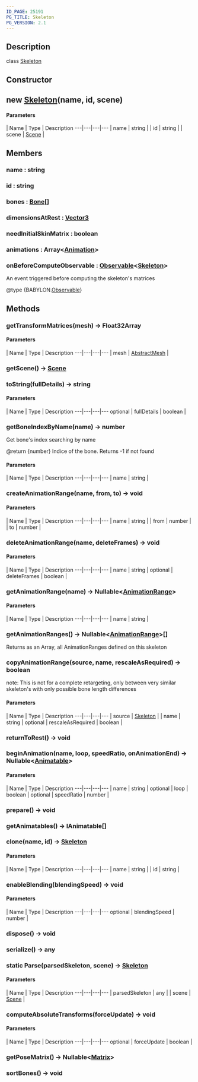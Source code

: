 ```yaml
---
ID_PAGE: 25191
PG_TITLE: Skeleton
PG_VERSION: 2.1
---
```

## Description

class [Skeleton](/classes/3.1/Skeleton)



## Constructor

## new [Skeleton](/classes/3.1/Skeleton)(name, id, scene)



#### Parameters
 | Name | Type | Description
---|---|---|---
 | name | string | 
 | id | string | 
 | scene | [Scene](/classes/3.1/Scene) | 
## Members

### name : string



### id : string



### bones : [Bone](/classes/3.1/Bone)[]



### dimensionsAtRest : [Vector3](/classes/3.1/Vector3)



### needInitialSkinMatrix : boolean



### animations : Array&lt;[Animation](/classes/3.1/Animation)&gt;



### onBeforeComputeObservable : [Observable](/classes/3.1/Observable)&lt;[Skeleton](/classes/3.1/Skeleton)&gt;

An event triggered before computing the skeleton's matrices

@type {BABYLON.[Observable](/classes/3.1/Observable)}

## Methods

### getTransformMatrices(mesh) &rarr; Float32Array



#### Parameters
 | Name | Type | Description
---|---|---|---
 | mesh | [AbstractMesh](/classes/3.1/AbstractMesh) | 

### getScene() &rarr; [Scene](/classes/3.1/Scene)


### toString(fullDetails) &rarr; string



#### Parameters
 | Name | Type | Description
---|---|---|---
optional | fullDetails | boolean | 

### getBoneIndexByName(name) &rarr; number

Get bone's index searching by name

@return {number} Indice of the bone. Returns -1 if not found

#### Parameters
 | Name | Type | Description
---|---|---|---
 | name | string | 

### createAnimationRange(name, from, to) &rarr; void



#### Parameters
 | Name | Type | Description
---|---|---|---
 | name | string | 
 | from | number | 
 | to | number | 
### deleteAnimationRange(name, deleteFrames) &rarr; void



#### Parameters
 | Name | Type | Description
---|---|---|---
 | name | string | 
optional | deleteFrames | boolean | 
### getAnimationRange(name) &rarr; Nullable&lt;[AnimationRange](/classes/3.1/AnimationRange)&gt;



#### Parameters
 | Name | Type | Description
---|---|---|---
 | name | string | 

### getAnimationRanges() &rarr; Nullable&lt;[AnimationRange](/classes/3.1/AnimationRange)&gt;[]

Returns as an Array, all AnimationRanges defined on this skeleton
### copyAnimationRange(source, name, rescaleAsRequired) &rarr; boolean

note: This is not for a complete retargeting, only between very similar skeleton's with only possible bone length differences

#### Parameters
 | Name | Type | Description
---|---|---|---
 | source | [Skeleton](/classes/3.1/Skeleton) | 
 | name | string | 
optional | rescaleAsRequired | boolean | 
### returnToRest() &rarr; void


### beginAnimation(name, loop, speedRatio, onAnimationEnd) &rarr; Nullable&lt;[Animatable](/classes/3.1/Animatable)&gt;



#### Parameters
 | Name | Type | Description
---|---|---|---
 | name | string | 
optional | loop | boolean | 
optional | speedRatio | number | 
### prepare() &rarr; void


### getAnimatables() &rarr; IAnimatable[]


### clone(name, id) &rarr; [Skeleton](/classes/3.1/Skeleton)



#### Parameters
 | Name | Type | Description
---|---|---|---
 | name | string | 
 | id | string | 
### enableBlending(blendingSpeed) &rarr; void



#### Parameters
 | Name | Type | Description
---|---|---|---
optional | blendingSpeed | number | 

### dispose() &rarr; void


### serialize() &rarr; any


### static Parse(parsedSkeleton, scene) &rarr; [Skeleton](/classes/3.1/Skeleton)



#### Parameters
 | Name | Type | Description
---|---|---|---
 | parsedSkeleton | any | 
 | scene | [Scene](/classes/3.1/Scene) | 
### computeAbsoluteTransforms(forceUpdate) &rarr; void



#### Parameters
 | Name | Type | Description
---|---|---|---
optional | forceUpdate | boolean | 

### getPoseMatrix() &rarr; Nullable&lt;[Matrix](/classes/3.1/Matrix)&gt;


### sortBones() &rarr; void


